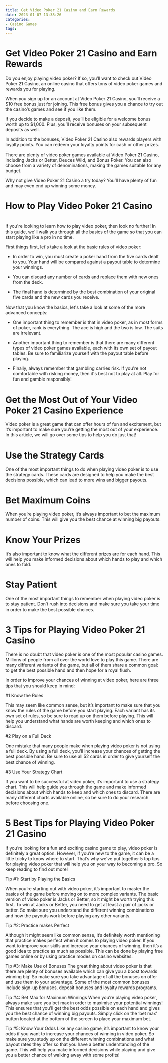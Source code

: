 ```yaml
---
title: Get Video Poker 21 Casino and Earn Rewards
date: 2023-01-07 13:38:26
categories:
- Casino Games
tags:
---
```



#  Get Video Poker 21 Casino and Earn Rewards

Do you enjoy playing video poker? If so, you’ll want to check out Video Poker 21 Casino, an online casino that offers tons of video poker games and rewards you for playing.

When you sign up for an account at Video Poker 21 Casino, you’ll receive a $10 free bonus just for joining. This free bonus gives you a chance to try out the casino’s games and see if you like them.

If you decide to make a deposit, you’ll be eligible for a welcome bonus worth up to $1,000. Plus, you’ll receive bonuses on your subsequent deposits as well.

In addition to the bonuses, Video Poker 21 Casino also rewards players with loyalty points. You can redeem your loyalty points for cash or other prizes.

There are plenty of video poker games available at Video Poker 21 Casino, including Jacks or Better, Deuces Wild, and Bonus Poker. You can also choose from a variety of denominations, making the games suitable for any budget.

Why not give Video Poker 21 Casino a try today? You’ll have plenty of fun and may even end up winning some money.

#  How to Play Video Poker 21 Casino

#

If you're looking to learn how to play video poker, then look no further! In this guide, we'll walk you through all the basics of the game so that you can start playing like a pro in no time.

First things first, let's take a look at the basic rules of video poker:

- In order to win, you must create a poker hand from the five cards dealt to you. Your hand will be compared against a payout table to determine your winnings.

- You can discard any number of cards and replace them with new ones from the deck.

- The final hand is determined by the best combination of your original five cards and the new cards you receive.

Now that you know the basics, let's take a look at some of the more advanced concepts:

- One important thing to remember is that in video poker, as in most forms of poker, rank is everything. The ace is high and the two is low. The suits are irrelevant.

- Another important thing to remember is that there are many different types of video poker games available, each with its own set of payout tables. Be sure to familiarize yourself with the payout table before playing.

- Finally, always remember that gambling carries risk. If you're not comfortable with risking money, then it's best not to play at all. Play for fun and gamble responsibly!

#  Get the Most Out of Your Video Poker 21 Casino Experience

Video poker is a great game that can offer hours of fun and excitement, but it’s important to make sure you’re getting the most out of your experience. In this article, we will go over some tips to help you do just that!

# Use the Strategy Cards

One of the most important things to do when playing video poker is to use the strategy cards. These cards are designed to help you make the best decisions possible, which can lead to more wins and bigger payouts.

# Bet Maximum Coins

When you’re playing video poker, it’s always important to bet the maximum number of coins. This will give you the best chance at winning big payouts.

# Know Your Prizes

It’s also important to know what the different prizes are for each hand. This will help you make informed decisions about which hands to play and which ones to fold.

# Stay Patient

One of the most important things to remember when playing video poker is to stay patient. Don’t rush into decisions and make sure you take your time in order to make the best possible choices.

#  3 Tips for Playing Video Poker 21 Casino

There is no doubt that video poker is one of the most popular casino games. Millions of people from all over the world love to play this game. There are many different variants of the game, but all of them share a common goal: to get the best possible hand and then hope for a royal flush.

In order to improve your chances of winning at video poker, here are three tips that you should keep in mind:

#1 Know the Rules

This may seem like common sense, but it’s important to make sure that you know the rules of the game before you start playing. Each variant has its own set of rules, so be sure to read up on them before playing. This will help you understand what hands are worth keeping and which ones to discard.

#2 Play on a Full Deck

One mistake that many people make when playing video poker is not using a full deck. By using a full deck, you’ll increase your chances of getting the best possible hand. Be sure to use all 52 cards in order to give yourself the best chance of winning.

#3 Use Your Strategy Chart

If you want to be successful at video poker, it’s important to use a strategy chart. This will help guide you through the game and make informed decisions about which hands to keep and which ones to discard. There are many different charts available online, so be sure to do your research before choosing one.

#  5 Best Tips for Playing Video Poker 21 Casino

If you’re looking for a fun and exciting casino game to play, video poker is definitely a great option. However, if you’re new to the game, it can be a little tricky to know where to start. That’s why we’ve put together 5 top tips for playing video poker that will help you on your way to becoming a pro. So keep reading to find out more!

Tip #1: Start by Playing the Basics

When you’re starting out with video poker, it’s important to master the basics of the game before moving on to more complex variants. The basic version of video poker is Jacks or Better, so it might be worth trying this first. To win at Jacks or Better, you need to get at least a pair of jacks or better. So make sure you understand the different winning combinations and how the payouts work before playing any other variants.

Tip #2: Practice makes Perfect

Although it might seem like common sense, it’s definitely worth mentioning that practice makes perfect when it comes to playing video poker. If you want to improve your skills and increase your chances of winning, then it’s a good idea to practice as much as possible. This can be done by playing free games online or by using practice modes on casino websites.

Tip #3: Make Use of Bonuses
The great thing about video poker is that there are plenty of bonuses available which can give you a boost towards winning big! So make sure you take advantage of all the bonuses on offer and use them to your advantage. Some of the most common bonuses include sign-up bonuses, deposit bonuses and loyalty rewards programs.

Tip #4: Bet Max for Maximum Winnings
When you’re playing video poker, always make sure you bet max in order to maximise your potential winnings! This ensures that you’ll get the best odds possible on each hand and gives you the best chance of winning big payouts. Simply click on the ‘bet max’ button located at the bottom of the screen to place your maximum bet.

Tip #5: Know Your Odds
Like any casino game, it’s important to know your odds if you want to increase your chances of winning in video poker. So make sure you study up on the different winning combinations and what payout rates they offer so that you have a better understanding of the game. This will help you make informed decisions while playing and give you a better chance of walking away with some profits!